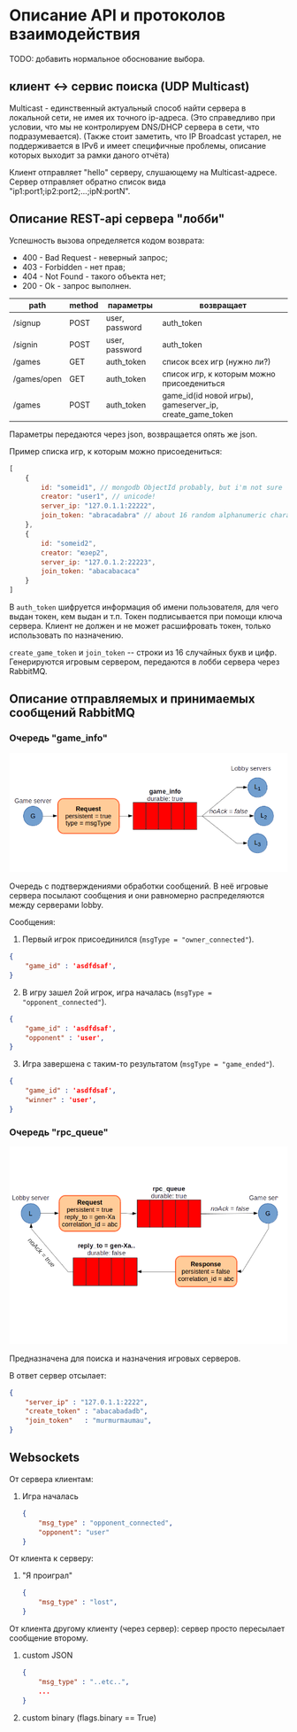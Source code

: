 # Описание API и протоколов взаимодействия

TODO: добавить нормальное обоснование выбора.

## клиент <-> сервис поиска (UDP Multicast)
Multicast - единственный актуальный способ найти сервера в локальной сети, не имея их точного ip-адреса.
(Это справедливо при условии, что мы не контролируем DNS/DHCP сервера в сети, что подразумевается).
(Также стоит заметить, что IP Broadcast устарел, не поддерживается в IPv6 и имеет специфичные проблемы, описание которых выходит за рамки даного отчёта)

Клиент отправляет "hello" серверу, слушающему на Multicast-адресе. Сервер отправляет обратно
список вида "ip1:port1;ip2:port2;...;ipN:portN".

## Описание REST-api сервера "лобби"
Успешность вызова определяется кодом возврата:

 * 400 - Bad Request - неверный запрос;
 * 403 - Forbidden - нет прав;
 * 404 - Not Found - такого объекта нет;
 * 200 - Ok - запрос выполнен.

| path           | method | параметры      | возвращает                                                |
|----------------|--------|----------------|-----------------------------------------------------------|
| /signup        | POST   | user, password | auth_token                                                |
| /signin        | POST   | user, password | auth_token                                                |
| /games         | GET    | auth_token     | список всех игр (нужно ли?)                               |
| /games/open    | GET    | auth_token     | список игр, к которым можно присоедениться                |
| /games         | POST   | auth_token     | game_id(id  новой игры), gameserver_ip, create_game_token |


Параметры передаются через json, возвращается опять же json.

Пример списка игр, к которым можно присоедениться:

```javascript
[
    {
        id: "someid1", // mongodb ObjectId probably, but i'm not sure
        creator: "user1", // unicode!
        server_ip: "127.0.1.1:22222",
        join_token: "abracadabra" // about 16 random alphanumeric characters
    },
    {
        id: "someid2",
        creator: "юзер2",
        server_ip: "127.0.1.2:22223",
        join_token: "abacabacaca"
    }
]

```

В `auth_token` шифруется информация об имени пользователя, для чего выдан токен, кем выдан и т.п. Токен подписывается при помощи ключа сервера.
Клиент не должен и не может расшифровать токен, только использовать по назначению.

`create_game_token` и `join_token` -- строки из 16 случайных букв и цифр. Генерируются игровым сервером, передаются в лобби сервера через RabbitMQ.

## Описание отправляемых и принимаемых сообщений RabbitMQ

### Очередь "game_info"

![game_info](docs/game_info.png)

Очередь с подтверждениями обработки сообщений.
В неё игровые сервера посылают сообщения и они равномерно распределяются между серверами lobby.

Сообщения:

1. Первый игрок присоединился (`msgType = "owner_connected"`).

```json
{
    "game_id" : 'asdfdsaf',
}
```

2. В игру зашел 2ой игрок, игра началась (`msgType = "opponent_connected"`).

```json
{
    "game_id" : 'asdfdsaf',
    "opponent" : 'user',
}
```

3. Игра завершена с таким-то результатом (`msgType = "game_ended"`).

```json
{
    "game_id" : 'asdfdsaf',
    "winner" : 'user',
}
```

### Очередь "rpc_queue"

![rpc_queue](docs/rpc_queue.png)

Предназначена для поиска и назначения игровых серверов.

В ответ сервер отсылает:

```json
{
    "server_ip" : "127.0.1.1:2222",
    "create_token" : "abacabadadb",
    "join_token"   : "murmurmaumau",
}
```

## Websockets

От сервера клиентам:

 1. Игра началась
    ```json
    {
        "msg_type" : "opponent_connected",
        "opponent": "user"
    }
    ```

От клиента к серверу:

 1. "Я проиграл"
    ```json
    {
        "msg_type" : "lost",
    }
    ```

От клиента другому клиенту (через сервер):
сервер просто пересылает сообщение второму.

 1. custom JSON
    ```json
    {
        "msg_type" : "..etc..",
        ...
    }
    ```

 2. custom binary (flags.binary == True)

